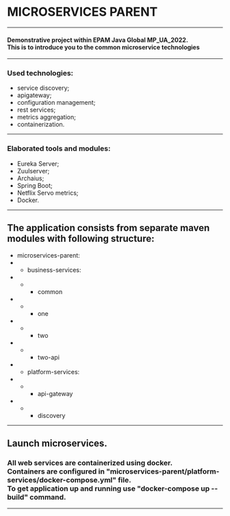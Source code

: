 # MICROSERVICES PARENT
- - -
#### Demonstrative project within EPAM Java Global MP_UA_2022.</br>This is to introduce you to the common microservice technologies</br>
- - -
### Used technologies:
* service discovery;
* apigateway;
* configuration management;
* rest services;
* metrics aggregation;
* containerization.
- - -
### Elaborated tools and modules:
* Eureka Server;
* Zuulserver;
* Archaius;
* Spring Boot;
* Netflix Servo metrics;
* Docker.
- - -
## The application consists from separate maven modules with following structure:</br>
* microservices-parent:
* * business-services:
* * * common
* * * one
* * * two
* * * two-api
* * platform-services:
* * * api-gateway
* * * discovery
- - -
## Launch microservices.
### All web services are containerized using docker. </br> Containers are configured in "microservices-parent/platform-services/docker-compose.yml" file. </br> To get application up and running use "docker-compose up --build" command.<br>
- - -